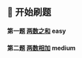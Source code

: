 ## 🚩 开始刷题
#### 第一题 [两数之和](/problem/array/Two-Sum) easy
#### 第二题 [两数相加](/problem/array/Add_Two_Numbers) medium